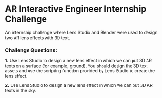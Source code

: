 # AR Interactive Engineer Internship Challenge
An internship challenge where Lens Studio and Blender were used to design two AR lens effects with 3D text.

### Challenge Questions:
**1.** Use Lens Studio to design a new lens effect in which we can put 3D AR texts on a surface (for example, ground). You should design the 3D text assets and use the scripting function provided by Lens Studio to create the lens effect.

**2.** Use Lens Studio to design a new lens effect in which we can put 3D AR texts in the sky.
